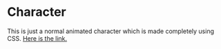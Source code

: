 # Character
This is just a normal animated character which is made completely using CSS.
[Here is the link.](https://tcs-kiran.github.io/Character/Character/)
